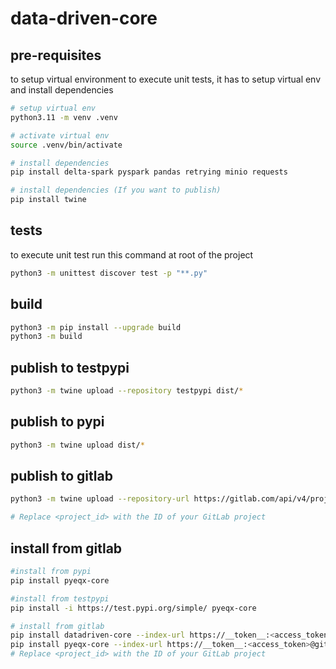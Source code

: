 # data-driven-core

## pre-requisites

to setup virtual environment to execute unit tests, it has to setup virtual env and install dependencies

```bash
# setup virtual env
python3.11 -m venv .venv

# activate virtual env
source .venv/bin/activate

# install dependencies
pip install delta-spark pyspark pandas retrying minio requests

# install dependencies (If you want to publish)
pip install twine
```

## tests

to execute unit test run this command at root of the project

```bash
python3 -m unittest discover test -p "**.py"
```

## build

```bash
python3 -m pip install --upgrade build
python3 -m build
```

## publish to testpypi

```bash
python3 -m twine upload --repository testpypi dist/*
```

## publish to pypi

```bash
python3 -m twine upload dist/*
```

## publish to gitlab

```bash
python3 -m twine upload --repository-url https://gitlab.com/api/v4/projects/<project_id>/packages/pypi/ --username gitlab-ci-token --password <access_token> dist/*

# Replace <project_id> with the ID of your GitLab project
```

## install from gitlab

```bash
#install from pypi
pip install pyeqx-core

#install from testpypi
pip install -i https://test.pypi.org/simple/ pyeqx-core

# install from gitlab
pip install datadriven-core --index-url https://__token__:<access_token>@gitlab.com/api/v4/projects/<project_id>/packages/pypi/simple
pip install pyeqx-core --index-url https://__token__:<access_token>@gitlab.com/api/v4/projects/<project_id>/packages/pypi/simple
# Replace <project_id> with the ID of your GitLab project
```
